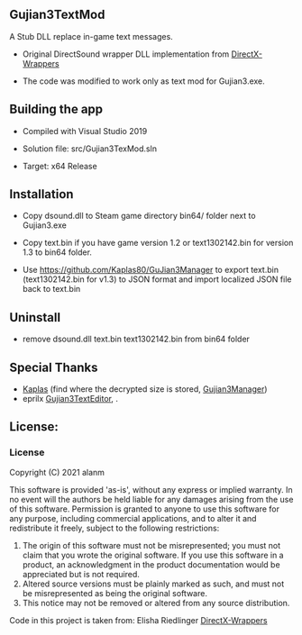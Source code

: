 ## Gujian3TextMod
A Stub DLL replace in-game text messages.

- Original DirectSound wrapper DLL implementation from [DirectX-Wrappers](https://github.com/elishacloud/DirectX-Wrappers)

- The code was modified to work only as text mod for Gujian3.exe.

## Building the app
- Compiled with Visual Studio 2019

- Solution file: src/Gujian3TexMod.sln
- Target:  x64 Release

## Installation
- Copy dsound.dll  to Steam game directory bin64/ folder next to Gujian3.exe
- Copy text.bin if you have game version 1.2 or text1302142.bin for version 1.3 to  bin64 folder.

- Use https://github.com/Kaplas80/GuJian3Manager to export text.bin (text1302142.bin for v1.3) to JSON format and import localized JSON file back to text.bin

## Uninstall
- remove dsound.dll text.bin text1302142.bin from bin64 folder


## Special Thanks
- [Kaplas](https://zenhax.com/memberlist.php?mode=viewprofile&u=5785) (find where the decrypted size is stored, [Gujian3Manager](https://github.com/Kaplas80/GuJian3Manager))
- eprilx [Gujian3TextEditor](https://github.com/eprilx/Gujian3TextEditor), .

## License:  
### License

Copyright (C) 2021 alanm

This software is  provided 'as-is', without any express  or implied  warranty. In no event will the
authors be held liable for any damages arising from the use of this software.
Permission  is granted  to anyone  to use  this software  for  any  purpose,  including  commercial
applications, and to alter it and redistribute it freely, subject to the following restrictions:

   1. The origin of this software must not be misrepresented; you must not claim that you  wrote the
      original  software. If you use this  software  in a product, an  acknowledgment in the product
      documentation would be appreciated but is not required.
   2. Altered source versions must  be plainly  marked as such, and  must not be  misrepresented  as
      being the original software.
   3. This notice may not be removed or altered from any source distribution.

Code in this project is taken from:
Elisha Riedlinger [DirectX-Wrappers](https://github.com/elishacloud/DirectX-Wrappers)

